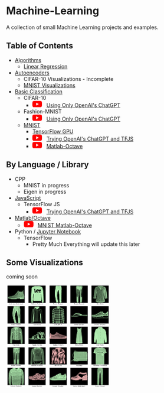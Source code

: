 [logo]: https://github.com/Kinvert/Machine-Learning/blob/master/zData/youtube_logo.png

# Machine-Learning

A collection of small Machine Learning projects and examples.

## Table of Contents

- [Algorithms](https://github.com/Kinvert/Machine-Learning/tree/master/Algorithms)
  - [Linear Regression](https://github.com/Kinvert/Machine-Learning/tree/master/Algorithms/Linear-Regression)
- [Autoencoders](https://github.com/Kinvert/Machine-Learning/tree/master/Autoencoders)
  - CIFAR-10 Visualizations - Incomplete
  - [MNIST Visualizations](https://github.com/Kinvert/Machine-Learning/tree/master/Autoencoders/MNIST-Visualizations)
- [Basic Classification](https://github.com/Kinvert/Machine-Learning/tree/master/Basic-Classification)
  - CIFAR-10
    - [![Youtube Link][logo]](https://youtu.be/WatCaYXlmto) &nbsp; [Using Only OpenAI's ChatGPT](https://github.com/Kinvert/Machine-Learning/tree/master/Basic-Classification/CIFAR-10)
  - Fashion-MNIST
    - [![Youtube Link][logo]](https://youtu.be/IRfDrkd__VE) &nbsp; [Using Only OpenAI's ChatGPT](https://github.com/Kinvert/Machine-Learning/tree/master/Basic-Classification/Fashion-MNIST)
  - [MNIST](https://github.com/Kinvert/Machine-Learning/tree/master/Basic-Classification/MNIST)
    - [TensorFlow GPU](https://github.com/Kinvert/Machine-Learning/tree/master/Basic-Classification/MNIST/TensorFlow-GPU)
    - [![Youtube Link][logo]](https://youtu.be/MetDgYqPD1I) &nbsp; [Trying OpenAI's ChatGPT and TFJS](https://github.com/Kinvert/Machine-Learning/tree/master/Basic-Classification/MNIST/TensorFlow-JS)
    - [![Youtube Link][logo]](https://youtu.be/6tUtbAbLr84) &nbsp; [Matlab-Octave](https://github.com/Kinvert/Machine-Learning/tree/master/Basic-Classification/MNIST/Matlab-Octave)
    
## By Language / Library

- CPP
  - MNIST in progress
  - Eigen in progress
- [JavaScript](https://github.com/Kinvert/Machine-Learning/search?l=JavaScript)
  - TensorFlow JS
    - [![Youtube Link][logo]](https://youtu.be/MetDgYqPD1I) &nbsp; [Trying OpenAI's ChatGPT and TFJS](https://github.com/Kinvert/Machine-Learning/tree/master/Basic-Classification/MNIST/TensorFlow-JS)
- [Matlab/Octave](https://github.com/Kinvert/Machine-Learning/search?l=MATLAB)
  - [![Youtube Link][logo]](https://youtu.be/6tUtbAbLr84) &nbsp; [MNIST Matlab-Octave](https://github.com/Kinvert/Machine-Learning/tree/master/Basic-Classification/MNIST/Matlab-Octave)
- Python / [Jupyter Notebook](https://github.com/Kinvert/Machine-Learning/search?l=Jupyter+Notebook)
  - TensorFlow
    - Pretty Much Everything will update this later

## Some Visualizations

coming soon

[<img alt="Fashion-MNIST" width="280px" src="https://github.com/Kinvert/Machine-Learning/blob/master/Basic-Classification/Fashion-MNIST/ChatGPT-06_result.png" />](https://github.com/Kinvert/Machine-Learning/tree/master/Basic-Classification/Fashion-MNIST)
